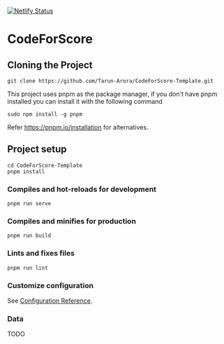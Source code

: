 [![Netlify Status](https://api.netlify.com/api/v1/badges/cafa7f91-80fe-4019-9e1c-53e7fa5a49c1/deploy-status)](https://app.netlify.com/sites/code-for-score/deploys)

# CodeForScore

## Cloning the Project
```
git clone https://github.com/Tarun-Arora/CodeForScore-Template.git
```

This project uses pnpm as the package manager, if you don't have pnpm installed you can install it with the following command
```
sudo npm install -g pnpm
```
Refer https://pnpm.io/installation for alternatives.

## Project setup
```
cd CodeForScore-Template
pnpm install
```

### Compiles and hot-reloads for development
```
pnpm run serve
```

### Compiles and minifies for production
```
pnpm run build
```

### Lints and fixes files
```
pnpm run lint
```

### Customize configuration
See [Configuration Reference](https://cli.vuejs.org/config/).

### Data
TODO
